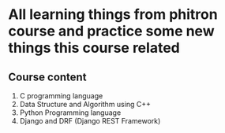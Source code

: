 # All learning things from phitron course and practice some new things this course related

## Course content

1. C programming language
2. Data Structure and Algorithm using C++
3. Python Programming language
4. Django and DRF (Django REST Framework)

